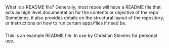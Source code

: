 ####
What is a README file?
Generally, most repos will have a README file that acts as high level documentation for the contents or objective of the repo
Sometimes, it also provides details on the structural layout of the repository, or instructions on how to run certain apps/files if need be.
###
This is an example README file. In use by Christian Stevens for personal use.